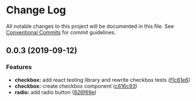 # Change Log

All notable changes to this project will be documented in this file.
See [Conventional Commits](https://conventionalcommits.org) for commit guidelines.

## 0.0.3 (2019-09-12)


### Features

* **checkbox:** add react testing library and rewrite checkbox tests ([f1c81e6](https://github.com/synerise/ds/commit/f1c81e6))
* **checkbox:** create checkbox component ([c616c93](https://github.com/synerise/ds/commit/c616c93))
* **radio:** add radio button ([826f69e](https://github.com/synerise/ds/commit/826f69e))

